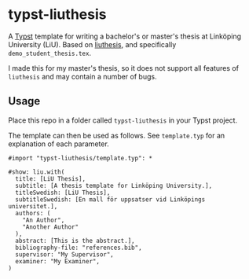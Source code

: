 # typst-liuthesis

A [Typst](https://typst.app/) template for writing a bachelor's or master's
thesis at Linköping University (LiU). Based on
[liuthesis](https://gitlab.liu.se/olale55/liuthesis), and specifically
`demo_student_thesis.tex`.

I made this for my master's thesis, so it does not support all features of
`liuthesis` and may contain a number of bugs.

## Usage

Place this repo in a folder called `typst-liuthesis` in your Typst project.

The template can then be used as follows. See `template.typ` for an explanation
of each parameter.

```typst
#import "typst-liuthesis/template.typ": *

#show: liu.with(
  title: [LiU Thesis],
  subtitle: [A thesis template for Linköping University.],
  titleSwedish: [LiU Thesis],
  subtitleSwedish: [En mall för uppsatser vid Linköpings universitet.],
  authors: (
    "An Author",
    "Another Author"
  ),
  abstract: [This is the abstract.],
  bibliography-file: "references.bib",
  supervisor: "My Supervisor",
  examiner: "My Examiner",
)
```
